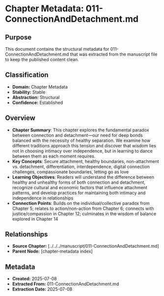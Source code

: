 # Chapter Metadata: 011-ConnectionAndDetachment.md

## Purpose
This document contains the structural metadata for 011-ConnectionAndDetachment.md that was extracted from the manuscript file to keep the published content clean.

## Classification
- **Domain:** Chapter Metadata
- **Stability:** Stable
- **Abstraction:** Structural
- **Confidence:** Established

## Overview
- **Chapter Summary**: This chapter explores the fundamental paradox between connection and detachment—our need for deep bonds balanced with the necessity of healthy separation. We examine how different traditions approach this tension and discover that wisdom lies not in choosing intimacy over independence, but in learning to dance between them as each moment requires.
- **Key Concepts**: Secure attachment, healthy boundaries, non-attachment vs. detachment, differentiation, interdependence, digital connection challenges, compassionate boundaries, letting go as love
- **Learning Objectives**: Readers will understand the difference between healthy and unhealthy forms of both connection and detachment, recognize cultural and economic factors that influence attachment patterns, and develop practices for maintaining both intimacy and independence in relationships
- **Connection Points**: Builds on the individual/collective paradox from Chapter 5; relates to action/non-action from Chapter 6; connects with justice/compassion in Chapter 12; culminates in the wisdom of balance explored in Chapter 14


## Relationships
- **Source Chapter:** [../../../manuscript/011-ConnectionAndDetachment.md]
- **Parent Node:** [chapter-metadata index]

## Metadata
- **Created:** 2025-07-08
- **Extracted From:** 011-ConnectionAndDetachment.md
- **Extraction Date:** 2025-07-08
